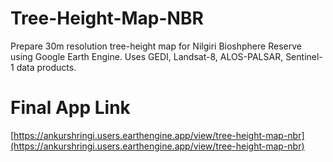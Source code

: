 # Tree-Height-Map-NBR
Prepare 30m resolution tree-height map for Nilgiri Bioshphere Reserve using Google Earth Engine. Uses GEDI, Landsat-8, ALOS-PALSAR, Sentinel-1 data products.

# Final App Link
[https://ankurshringi.users.earthengine.app/view/tree-height-map-nbr](https://ankurshringi.users.earthengine.app/view/tree-height-map-nbr)
